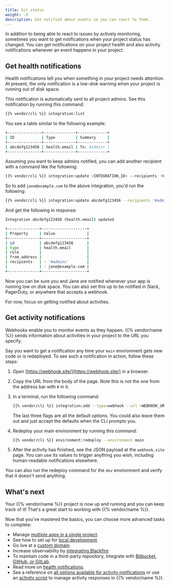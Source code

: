 ```yaml
---
title: Git status
weight: -9
description: Get notified about events so you can react to them.
---
```


In addition to being able to react to issues by actively monitoring,
sometimes you want to get notifications when your project status has changed.
You can get notifications on your project health
and also activity notifications whenever an event happens in your project.

## Get health notifications

Health notifications tell you when something in your project needs attention.
At present, the only notification is a low-disk warning when your project is running out of disk space.

This notification is automatically sent to all project admins.
See this notification by running this command:

```bash
{{% vendor/cli %}} integration:list
```

You see a table similar to the following example:

```bash
+---------------+--------------+-------------+
| ID            | Type         | Summary     |
+---------------+--------------+-------------+
| abcdefg123456 | health.email | To: #admins |
+---------------+--------------+-------------+
```

Assuming you want to keep admins notified, you can add another recipient with a command like the following:

```bash
{{% vendor/cli %}} integration:update <INTEGRATION_ID> --recipients '#admins' --recipients <ADDITIONAL_EMAIL_ADDRESS>
```

So to add `jane@example.com` to the above integration, you'd run the following:

```bash
{{% vendor/cli %}} integration:update abcdefg123456 --recipients '#admins' --recipients jane@example.com
```

And get the following in response:

```bash
Integration abcdefg123456 (health.email) updated

+--------------+--------------------+
| Property     | Value              |
+--------------+--------------------+
| id           | abcdefg123456      |
| type         | health.email       |
| role         |                    |
| from_address |                    |
| recipients   | - '#admins'        |
|              | - jane@example.com |
+--------------+--------------------+
```

Now you can be sure you and Jane are notified whenever your app is running low on disk space.
You can also set this up to be notified in Slack, PagerDuty, or anywhere that accepts a webhook.

For now, focus on getting notified about activities.

## Get activity notifications

Webhooks enable you to monitor events as they happen.
{{% vendor/name %}} sends information about activities in your project to the URL you specify.

Say you want to get a notification any time your `main` environment gets new code or is redeployed.
To see such a notification in action, follow these steps:

1. Open [https://webhook.site/](https://webhook.site/) in a browser.
2. Copy the URL from the body of the page.
   Note this is not the one from the address bar with `#` in it.
3. In a terminal, run the following command:

   ```bash
   {{% vendor/cli %}} integration:add --type=webhook --url <WEBHOOK_URL> --events 'environment.push,environment.redeploy' --environments 'main' --excluded-environments '' --states complete --shared-key=null
   ```

   The last three flags are all the default options.
   You could also leave them out and just accept the defaults when the CLI prompts you.
4. Redeploy your main environment by running this command:

   ```bash
   {{% vendor/cli %}} environment:redeploy --environment main
   ```

5. After the activity has finished, see the JSON payload at the `webhook.site` page.
   You can use its values to trigger anything you wish, including human-readable notifications elsewhere.

You can also run the redeploy command for the `dev` environment and verify that it doesn't send anything.

## What's next

Your {{% vendor/name %}} project is now up and running and you can keep track of it!
That's a great start to working with {{% vendor/name %}}.

Now that you've mastered the basics, you can choose more advanced tasks to complete:

- Manage [multiple apps in a single project](../../create-apps/multi-app/_index.md).
- See how to set up for [local development](../../development/local/_index.md).
- Go live at a [custom domain](../../domains/steps/_index.md).
- Increase observability by [integrating Blackfire](../../increase-observability/integrate-observability/blackfire.md)
- To maintain code in a third-party repository, integrate with [Bitbucket, GitHub, or GitLab](../../integrations/source/_index.md).
- Read more on [health notifications](../../integrations/notifications.md).
- See a reference on [all options available for activity notifications](../../integrations/activity/reference.md) or
  use an [activity script](../../integrations/activity/_index.md) to manage activity responses in {{% vendor/name %}}.
